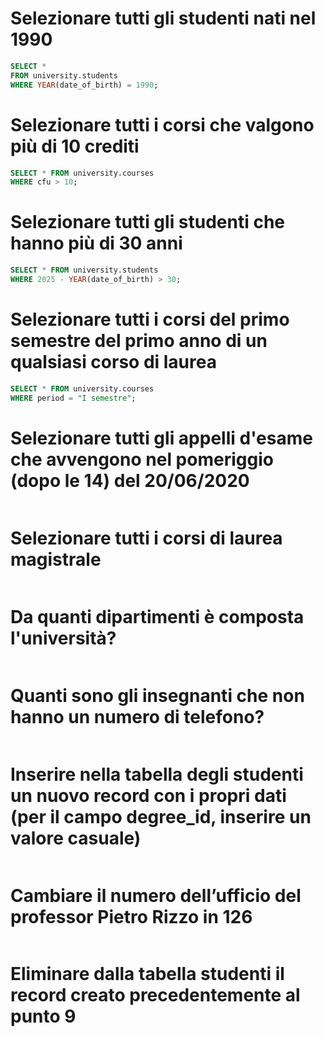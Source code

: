 # Selezionare tutti gli studenti nati nel 1990

```sql
SELECT *
FROM university.students
WHERE YEAR(date_of_birth) = 1990;
```

# Selezionare tutti i corsi che valgono più di 10 crediti

```sql
SELECT * FROM university.courses
WHERE cfu > 10;
```

# Selezionare tutti gli studenti che hanno più di 30 anni

```sql
SELECT * FROM university.students
WHERE 2025 - YEAR(date_of_birth) > 30;
```

# Selezionare tutti i corsi del primo semestre del primo anno di un qualsiasi corso di laurea

```sql
SELECT * FROM university.courses
WHERE period = "I semestre";
```

# Selezionare tutti gli appelli d'esame che avvengono nel pomeriggio (dopo le 14) del 20/06/2020

```sql

```

# Selezionare tutti i corsi di laurea magistrale

```sql

```

# Da quanti dipartimenti è composta l'università?

```sql

```

# Quanti sono gli insegnanti che non hanno un numero di telefono?

```sql

```

# Inserire nella tabella degli studenti un nuovo record con i propri dati (per il campo degree_id, inserire un valore casuale)

```sql

```

# Cambiare il numero dell’ufficio del professor Pietro Rizzo in 126

```sql

```

# Eliminare dalla tabella studenti il record creato precedentemente al punto 9

```sql

```

#

#
